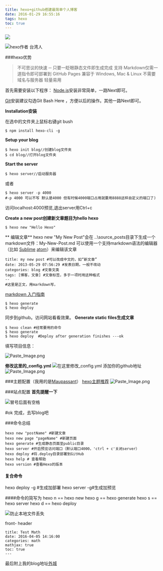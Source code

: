 ```yaml
---
title: hexo+github搭建最简单个人博客
date: 2016-01-29 16:55:16
tags: hexo 
toc: true
---
```

![](http://upload-images.jianshu.io/upload_images/1889471-05bf557dc17132d3.png?imageMogr2/auto-orient/strip%7CimageView2/2/w/1240)

![hexo作者 台湾人](http://upload-images.jianshu.io/upload_images/1889471-b2329812e5c04237.png?imageMogr2/auto-orient/strip%7CimageView2/2/w/1240)

###hexo优势
>不可思议的快速 ─ 只要一眨眼静态文件即生成完成
支持 Markdown仅需一道指令即可部署到 GitHub Pages 
兼容于 Windows, Mac & Linux
不需要域名与服务器
轻量易用

首先需要安装以下程序：
[Node.js](http://nodejs.org/)安装非常简单，一路Next即可。

[Git](http://git-scm.com/)安装建议勾选Git Bash Here
，方便以后的操作。其他一路Next即可。

**Installation安装**

在选中的文件夹上鼠标右键git bush
```
$ npm install hexo-cli -g
```

**Setup your blog**
```
$ hexo init blog//创建blog文件夹
$ cd blog//打开blog文件夹
```
**Start the server**
```
$ hexo server//启动服务器
```
或者
```
$ hexo server -p 4000
#-p 4000 可以不写 默认是4000 但有时候4000端口占用就要用8888这样自定义的端口了)
```
访问localhost:4000预览,退出server用Ctrl+c


**Create a new post创建新文章题目为hello hexo**

```
$ hexo new "Hello Hexo"
```
** 编辑文章**
hexo new "My New Post"会在  ..\source\_posts目录下生成一个markdown文件：My-New-Post.md
可以使用一个支持markdown语法的编辑器（比如 [Sublime](http://www.sublimetext.com/)  [atom](https://atom.io/)）来编辑该文章
```
title: my new post #可以改成中文的，如“新文章”
date: 2013-05-29 07:56:29 #发表日期，一般不改动
categories: blog #文章文类
tags: [博客，文章] #文章标签，多于一项时用这种格式
--
#这里是正文，用markdown写，
```
[markdown 入门指南](http://www.jianshu.com/p/1e402922ee32/)
```
$ hexo generate
$ hexo deploy
```
同步到github。访问网站看看效果。
**Generate static files生成文章**
```
$ hexo clean #经常要用的命令
$ hexo generate
$ hexo deploy  #Deploy after generation finishes ---ok 
```

填写项目信息：

![Paste_Image.png](http://upload-images.jianshu.io/upload_images/1889471-ab3fa34ea8ec7923.png?imageMogr2/auto-orient/strip%7CimageView2/2/w/1240)

**修改这里的_config.yml**
![在这里修改_config.yml](http://upload-images.jianshu.io/upload_images/1889471-c9ed765f3968a841.png?imageMogr2/auto-orient/strip%7CimageView2/2/w/1240)
添加你的github地址
![Paste_Image.png](http://upload-images.jianshu.io/upload_images/1889471-c614670a2f444e14.png?imageMogr2/auto-orient/strip%7CimageView2/2/w/1240)

###主题配置（我用的是[Maupassant](https://www.haomwei.com/technology/maupassant-hexo.html)）
[hexo主题推荐](https://www.zhihu.com/question/24422335/answer/46357100)
![Paste_Image.png](http://upload-images.jianshu.io/upload_images/1889471-ca67cd9f0beccd6a.png?imageMogr2/auto-orient/strip%7CimageView2/2/w/1240)

###站点配置
**首先提醒一下**

![冒号后面有空格](http://upload-images.jianshu.io/upload_images/1889471-34d61882bc139b66.png?imageMogr2/auto-orient/strip%7CimageView2/2/w/1240)


#ok 完成，去写blog吧

###命令总结
```
hexo new "postName" #新建文章
hexo new page "pageName" #新建页面
hexo generate #生成静态页面至public目录
hexo server #开启预览访问端口（默认端口4000，'ctrl + c'关闭server）
hexo deploy #将.deploy目录部署到GitHub
hexo help # 查看帮助
hexo version #查看Hexo的版本

```
#### 复合命令
hexo deploy -g #生成加部署
hexo server -g#生成加预览

####命令的简写为
hexo n == hexo new
hexo g == hexo generate
hexo s == hexo server
hexo d == hexo deploy


![防止本地文件丢失](http://upload-images.jianshu.io/upload_images/1889471-d0c48c9d9671c880.png?imageMogr2/auto-orient/strip%7CimageView2/2/w/1240)

front- header
```
title: Test Math
date: 2016-04-05 14:16:00
categories: math
mathjax: true
toc: true
---
```
最后附上我的blog地址[外城](https://gzpgzpgzp.github.io/)
